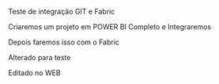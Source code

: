 Teste de integração GIT e Fabric

Criaremos um projeto em POWER BI Completo e Integraremos

Depois faremos isso com o Fabric

Alterado para teste

Editado no WEB
